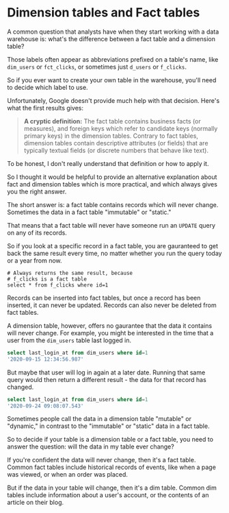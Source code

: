 # Dimension tables and Fact tables

A common question that analysts have when they start working with a data warehouse is: what's the difference between a fact table and a dimension table?

Those labels often appear as abbreviations prefixed on a table's name, like `dim_users` or `fct_clicks`, or sometimes just `d_users` or `f_clicks`.

So if you ever want to create your own table in the warehouse, you'll need to decide which label to use.

Unfortunately, Google doesn't provide much help with that decision. Here's what the first results gives:

> **A cryptic definition:**
> The fact table contains business facts (or measures), and foreign keys which refer to candidate keys (normally primary keys) in the dimension tables. Contrary to fact tables, dimension tables contain descriptive attributes (or fields) that are typically textual fields (or discrete numbers that behave like text).

To be honest, I don't really understand that definition or how to apply it.

So I thought it would be helpful to provide an alternative explanation about fact and dimension tables which is more practical, and which always gives you the right answer.

The short answer is: a fact table contains records which will never change. Sometimes the data in a fact table "immutable" or "static."

That means that a fact table will never have someone run an `UPDATE` query on any of its records. 

So if you look at a specific record in a fact table, you are gauranteed to get back the same result every time, no matter whether you run the query today or a year from now.

```
# Always returns the same result, because 
# f_clicks is a fact table
select * from f_clicks where id=1
```

Records can be inserted into fact tables, but once a record has been inserted, it can never be updated. Records can also never be deleted from fact tables.

A dimension table, however, offers no gaurantee that the data it contains will never change. For example, you might be interested in the time that a user from the `dim_users` table last logged in.

```sql
select last_login_at from dim_users where id=1
'2020-09-15 12:34:56.987'
```

But maybe that user will log in again at a later date. Running that same query would then return a different result - the data for that record has changed.

```sql
select last_login_at from dim_users where id=1
'2020-09-24 09:08:07.543'
```

Sometimes people call the data in a dimension table "mutable" or "dynamic," in contrast to the "immutable" or "static" data in a fact table.

So to decide if your table is a dimension table or a fact table, you need to answer the question: will the data in my table ever change? 

If you're confident the data will never change, then it's a fact table. Common fact tables include historical records of events, like when a page was viewed, or when an order was placed.

But if the data in your table will change, then it's a dim table. Common dim tables include information about a user's account, or the contents of an article on their blog.
